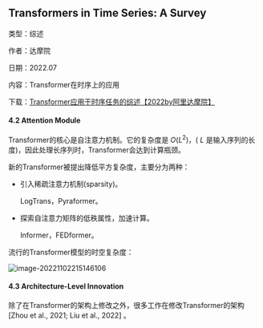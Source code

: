 ## Transformers in Time Series: A Survey

类型：综述

作者：达摩院

日期：2022.07

内容：Transformer在时序上的应用

下载：[Transformer应用于时序任务的综述【2022by阿里达摩院】](https://arxiv.org/pdf/2202.07125.pdf)





#### 4.2 Attention Module

Transformer的核心是自注意力机制。它的复杂度是 $O(L^2)$，( $L$ 是输入序列的长度)，因此处理长序列时，Transformer会达到计算瓶颈。 

新的Transformer被提出降低平方复杂度，主要分为两种：

- 引入稀疏注意力机制(sparsity)。

  LogTrans，Pyraformer。

- 探索自注意力矩阵的低秩属性，加速计算。

  Informer，FEDformer。

流行的Transformer模型的时空复杂度：

![image-20221102215146106](.pic/image-20221102215146106.png)



#### 4.3 Architecture-Level Innovation

除了在Transformer的架构上修改之外，很多工作在修改Transformer的架构 [Zhou et al., 2021; Liu et al., 2022] 。